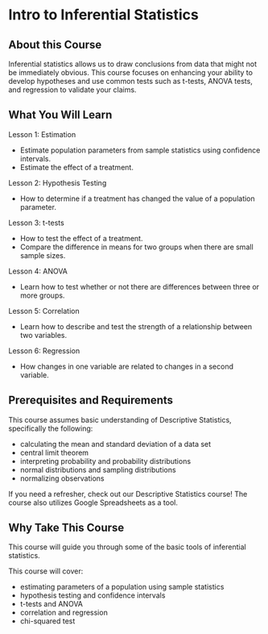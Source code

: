 # Intro to Inferential Statistics

## About this Course
Inferential statistics allows us to draw conclusions from data that might not be
immediately obvious. This course focuses on enhancing your ability to develop
hypotheses and use common tests such as t-tests, ANOVA tests, and regression to
validate your claims.

## What You Will Learn
Lesson 1: Estimation
- Estimate population parameters from sample statistics using confidence
intervals.
- Estimate the effect of a treatment.

Lesson 2: Hypothesis Testing
- How to determine if a treatment has changed the value of a population
parameter.

Lesson 3: t-tests
- How to test the effect of a treatment.
- Compare the difference in means for two groups when there are small sample
sizes.

Lesson 4: ANOVA
- Learn how to test whether or not there are differences between three or more
groups.

Lesson 5: Correlation
- Learn how to describe and test the strength of a relationship between two
variables.

Lesson 6: Regression
- How changes in one variable are related to changes in a second variable.

## Prerequisites and Requirements
This course assumes basic understanding of Descriptive Statistics, specifically
the following:

* calculating the mean and standard deviation of a data set
* central limit theorem
* interpreting probability and probability distributions
* normal distributions and sampling distributions
* normalizing observations

If you need a refresher, check out our Descriptive Statistics course! The course
also utilizes Google Spreadsheets as a tool.

## Why Take This Course
This course will guide you through some of the basic tools of inferential
statistics.

This course will cover:

* estimating parameters of a population using sample statistics
* hypothesis testing and confidence intervals
* t-tests and ANOVA
* correlation and regression
* chi-squared test
